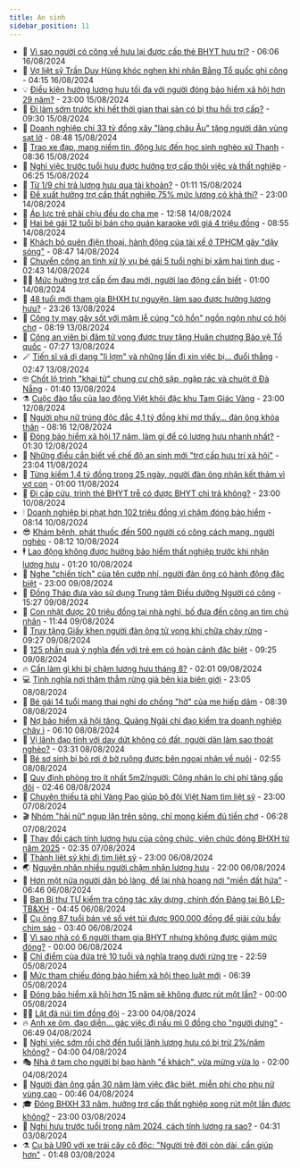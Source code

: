 ```yaml
---
title: An sinh
sidebar_position: 11
---
```


<!-- dantri-an-sinh:START -->
- 👺 [Vì sao người có công về hưu lại được cấp thẻ BHYT hưu trí?](https://dantri.com.vn/an-sinh/vi-sao-nguoi-co-cong-ve-huu-lai-duoc-cap-the-bhyt-huu-tri-20240816123612677.htm) - 06:06 16/08/2024
- 👀 [Vợ liệt sỹ Trần Duy Hùng khóc nghẹn khi nhận Bằng Tổ quốc ghi công](https://dantri.com.vn/an-sinh/vo-liet-sy-tran-duy-hung-khoc-nghen-khi-nhan-bang-to-quoc-ghi-cong-20240816102059795.htm) - 04:15 16/08/2024
- 💡 [Điều kiện hưởng lương hưu tối đa với người đóng bảo hiểm xã hội hơn 29 năm?](https://dantri.com.vn/an-sinh/dieu-kien-huong-luong-huu-toi-da-voi-nguoi-dong-bao-hiem-xa-hoi-hon-29-nam-20240815160932115.htm) - 23:00 15/08/2024
- 💄 [Đi làm sớm trước khi hết thời gian thai sản có bị thu hồi trợ cấp?](https://dantri.com.vn/an-sinh/di-lam-som-truoc-khi-het-thoi-gian-thai-san-co-bi-thu-hoi-tro-cap-20240815111249421.htm) - 09:30 15/08/2024
- 🧠 [Doanh nghiệp chi 33 tỷ đồng xây &quot;làng châu Âu&quot; tặng người dân vùng sạt lở](https://dantri.com.vn/an-sinh/doanh-nghiep-chi-33-ty-dong-xay-lang-chau-au-tang-nguoi-dan-vung-sat-lo-20240815135845504.htm) - 08:48 15/08/2024
- 🫣 [Trao xe đạp, mang niềm tin, động lực đến học sinh nghèo xứ Thanh](https://dantri.com.vn/an-sinh/trao-xe-dap-mang-niem-tin-dong-luc-den-hoc-sinh-ngheo-xu-thanh-20240815150927260.htm) - 08:36 15/08/2024
- 🥸 [Nghỉ việc trước tuổi hưu được hưởng trợ cấp thôi việc và thất nghiệp](https://dantri.com.vn/an-sinh/nghi-viec-truoc-tuoi-huu-duoc-huong-tro-cap-thoi-viec-va-that-nghiep-20240814185122918.htm) - 06:25 15/08/2024
- 🤭 [Từ 1/9 chỉ trả lương hưu qua tài khoản?](https://dantri.com.vn/an-sinh/tu-19-chi-tra-luong-huu-qua-tai-khoan-20240814204804770.htm) - 01:11 15/08/2024
- 💂 [Đề xuất hưởng trợ cấp thất nghiệp 75% mức lương có khả thi?](https://dantri.com.vn/an-sinh/de-xuat-huong-tro-cap-that-nghiep-75-muc-luong-co-kha-thi-20240814162601735.htm) - 23:00 14/08/2024
- 🦣 [Áp lực trẻ phải chịu đều do cha mẹ](https://dantri.com.vn/an-sinh/ap-luc-tre-phai-chiu-deu-do-cha-me-20240814172017021.htm) - 12:58 14/08/2024
- 🧰 [Hai bé gái 12 tuổi bị bán cho quán karaoke với giá 4 triệu đồng](https://dantri.com.vn/an-sinh/hai-be-gai-12-tuoi-bi-ban-cho-quan-karaoke-voi-gia-4-trieu-dong-20240814140513147.htm) - 08:55 14/08/2024
- 🤩 [Khách bỏ quên điện thoại, hành động của tài xế ở TPHCM gây &quot;dậy sóng&quot;](https://dantri.com.vn/an-sinh/khach-bo-quen-dien-thoai-hanh-dong-cua-tai-xe-o-tphcm-gay-day-song-20240814133012457.htm) - 08:47 14/08/2024
- 🤖 [Chuyển công an tỉnh xử lý vụ bé gái 5 tuổi nghi bị xâm hại tình dục](https://dantri.com.vn/an-sinh/chuyen-cong-an-tinh-xu-ly-vu-be-gai-5-tuoi-nghi-bi-xam-hai-tinh-duc-20240814093036258.htm) - 02:43 14/08/2024
- 🧑‍💻 [Mức hưởng trợ cấp ốm đau mới, người lao động cần biết](https://dantri.com.vn/an-sinh/muc-huong-tro-cap-om-dau-moi-nguoi-lao-dong-can-biet-20240813235850521.htm) - 01:00 14/08/2024
- 🦍 [48 tuổi mới tham gia BHXH tự nguyện, làm sao được hưởng lương hưu?](https://dantri.com.vn/an-sinh/48-tuoi-moi-tham-gia-bhxh-tu-nguyen-lam-sao-duoc-huong-luong-huu-20240813220245566.htm) - 23:26 13/08/2024
- 🦆 [Công ty may gây sốt với mâm lễ cúng &quot;cô hồn&quot; ngồn ngộn như có hội chợ](https://dantri.com.vn/an-sinh/cong-ty-may-gay-sot-voi-mam-le-cung-co-hon-ngon-ngon-nhu-co-hoi-cho-20240813145813641.htm) - 08:19 13/08/2024
- 🌊 [Công an viên bị đâm tử vong được truy tặng Huân chương Bảo vệ Tổ quốc](https://dantri.com.vn/an-sinh/cong-an-vien-bi-dam-tu-vong-duoc-truy-tang-huan-chuong-bao-ve-to-quoc-20240813132719433.htm) - 07:27 13/08/2024
- 🪄 [Tiến sĩ vá dị dạng &quot;lì lợm&quot; và những lần đi xin việc bị... đuổi thẳng](https://dantri.com.vn/an-sinh/tien-si-va-di-dang-li-lom-va-nhung-lan-di-xin-viec-bi-duoi-thang-20240813081631913.htm) - 02:47 13/08/2024
- 🤓 [Chốt lộ trình &quot;khai tử&quot; chung cư chờ sập, ngập rác và chuột ở Đà Nẵng](https://dantri.com.vn/an-sinh/chot-lo-trinh-khai-tu-chung-cu-cho-sap-ngap-rac-va-chuot-o-da-nang-20240812163339345.htm) - 01:40 13/08/2024
- ⚗️ [Cuộc đào tẩu của lao động Việt khỏi đặc khu Tam Giác Vàng](https://dantri.com.vn/an-sinh/cuoc-dao-tau-cua-lao-dong-viet-khoi-dac-khu-tam-giac-vang-20240812174710646.htm) - 23:00 12/08/2024
- 💃 [Người phụ nữ trúng độc đắc 4,1 tỷ đồng khi mơ thấy... đàn ông khỏa thân](https://dantri.com.vn/an-sinh/nguoi-phu-nu-trung-doc-dac-41-ty-dong-khi-mo-thay-dan-ong-khoa-than-20240812145452611.htm) - 08:16 12/08/2024
- 💼 [Đóng bảo hiểm xã hội 17 năm, làm gì để có lương hưu nhanh nhất?](https://dantri.com.vn/an-sinh/dong-bao-hiem-xa-hoi-17-nam-lam-gi-de-co-luong-huu-nhanh-nhat-20240811155430284.htm) - 01:30 12/08/2024
- 🤖 [Những điều cần biết về chế độ an sinh mới &quot;trợ cấp hưu trí xã hội&quot;](https://dantri.com.vn/an-sinh/nhung-dieu-can-biet-ve-che-do-an-sinh-moi-tro-cap-huu-tri-xa-hoi-20240811155806474.htm) - 23:04 11/08/2024
- 🧐 [Từng kiếm 1,4 tỷ đồng trong 25 ngày, người đàn ông nhận kết thảm vì vợ con](https://dantri.com.vn/an-sinh/tung-kiem-14-ty-dong-trong-25-ngay-nguoi-dan-ong-nhan-ket-tham-vi-vo-con-20240810111244636.htm) - 01:00 11/08/2024
- 💯 [Đi cấp cứu, trình thẻ BHYT trễ có được BHYT chi trả không?](https://dantri.com.vn/an-sinh/di-cap-cuu-trinh-the-bhyt-tre-co-duoc-bhyt-chi-tra-khong-20240810135258288.htm) - 23:00 10/08/2024
- 🕯 [Doanh nghiệp bị phạt hơn 102 triệu đồng vì chậm đóng bảo hiểm](https://dantri.com.vn/an-sinh/doanh-nghiep-bi-phat-hon-102-trieu-dong-vi-cham-dong-bao-hiem-20240810140343839.htm) - 08:14 10/08/2024
- 😎 [Khám bệnh, phát thuốc đến 500 người có công cách mạng, người nghèo](https://dantri.com.vn/an-sinh/kham-benh-phat-thuoc-den-500-nguoi-co-cong-cach-mang-nguoi-ngheo-20240810132644548.htm) - 08:12 10/08/2024
- 🕴 [Lao động không được hưởng bảo hiểm thất nghiệp trước khi nhận lương hưu](https://dantri.com.vn/an-sinh/lao-dong-khong-duoc-huong-bao-hiem-that-nghiep-truoc-khi-nhan-luong-huu-20240809202337247.htm) - 01:20 10/08/2024
- 🤖 [Nghe &quot;chiến tích&quot; của tên cướp nhí, người đàn ông có hành động đặc biệt](https://dantri.com.vn/an-sinh/nghe-chien-tich-cua-ten-cuop-nhi-nguoi-dan-ong-co-hanh-dong-dac-biet-20240809153650667.htm) - 23:00 09/08/2024
- 🤡 [Đồng Tháp đưa vào sử dụng Trung tâm Điều dưỡng Người có công](https://dantri.com.vn/an-sinh/dong-thap-dua-vao-su-dung-trung-tam-dieu-duong-nguoi-co-cong-20240809185159326.htm) - 15:27 09/08/2024
- 💪 [Con nhặt được 20 triệu đồng tại nhà nghỉ, bố đưa đến công an tìm chủ nhân](https://dantri.com.vn/an-sinh/con-nhat-duoc-20-trieu-dong-tai-nha-nghi-bo-dua-den-cong-an-tim-chu-nhan-20240809175245380.htm) - 11:44 09/08/2024
- 🌝 [Truy tặng Giấy khen người đàn ông tử vong khi chữa cháy rừng](https://dantri.com.vn/an-sinh/truy-tang-giay-khen-nguoi-dan-ong-tu-vong-khi-chua-chay-rung-20240809161752574.htm) - 09:27 09/08/2024
- 🤩 [125 phần quà ý nghĩa đến với trẻ em có hoàn cảnh đặc biệt](https://dantri.com.vn/an-sinh/125-phan-qua-y-nghia-den-voi-tre-em-co-hoan-canh-dac-biet-20240809150403976.htm) - 09:25 09/08/2024
- 🔥 [Cần làm gì khi bị chậm lương hưu tháng 8?](https://dantri.com.vn/an-sinh/can-lam-gi-khi-bi-cham-luong-huu-thang-8-20240809085114351.htm) - 02:01 09/08/2024
- 💻 [Tình nghĩa nơi thăm thẳm rừng già bên kia biên giới](https://dantri.com.vn/an-sinh/tinh-nghia-noi-tham-tham-rung-gia-ben-kia-bien-gioi-20240802142837319.htm) - 23:05 08/08/2024
- 💄 [Bé gái 14 tuổi mang thai nghi do chồng &quot;hờ&quot; của mẹ hiếp dâm](https://dantri.com.vn/an-sinh/be-gai-14-tuoi-mang-thai-nghi-do-chong-ho-cua-me-hiep-dam-20240808140653509.htm) - 08:39 08/08/2024
- 🦆 [Nợ bảo hiểm xã hội tăng, Quảng Ngãi chỉ đạo kiểm tra doanh nghiệp chây ì](https://dantri.com.vn/an-sinh/no-bao-hiem-xa-hoi-tang-quang-ngai-chi-dao-kiem-tra-doanh-nghiep-chay-i-20240808110420886.htm) - 06:10 08/08/2024
- 🐲 [Vị lãnh đạo tỉnh với day dứt không có đất, người dân làm sao thoát nghèo?](https://dantri.com.vn/an-sinh/vi-lanh-dao-tinh-voi-day-dut-khong-co-dat-nguoi-dan-lam-sao-thoat-ngheo-20240808071422984.htm) - 03:31 08/08/2024
- 🥷 [Bé sơ sinh bị bỏ rơi ở bờ ruộng được bên ngoại nhận về nuôi](https://dantri.com.vn/an-sinh/be-so-sinh-bi-bo-roi-o-bo-ruong-duoc-ben-ngoai-nhan-ve-nuoi-20240808082516148.htm) - 02:55 08/08/2024
- 💯 [Quy định phòng trọ ít nhất 5m2/người: Công nhân lo chi phí tăng gấp đôi](https://dantri.com.vn/an-sinh/quy-dinh-phong-tro-it-nhat-5m2nguoi-cong-nhan-lo-chi-phi-tang-gap-doi-20240807204018401.htm) - 02:46 08/08/2024
- 🧐 [Chuyện thiếu tá phỉ Vàng Pao giúp bộ đội Việt Nam tìm liệt sỹ](https://dantri.com.vn/an-sinh/chuyen-thieu-ta-phi-vang-pao-giup-bo-doi-viet-nam-tim-liet-sy-20240801160507974.htm) - 23:00 07/08/2024
- 🎬 [Nhóm &quot;hải nữ&quot; ngụp lặn trên sông, chỉ mong kiếm đủ tiền chợ](https://dantri.com.vn/an-sinh/nhom-hai-nu-ngup-lan-tren-song-chi-mong-kiem-du-tien-cho-20240807113107810.htm) - 06:28 07/08/2024
- 🦍 [Thay đổi cách tính lương hưu của công chức, viên chức đóng BHXH từ năm 2025](https://dantri.com.vn/an-sinh/thay-doi-cach-tinh-luong-huu-cua-cong-chuc-vien-chuc-dong-bhxh-tu-nam-2025-20240806190753904.htm) - 02:35 07/08/2024
- 🫶 [Thành liệt sỹ khi đi tìm liệt sỹ](https://dantri.com.vn/an-sinh/thanh-liet-sy-khi-di-tim-liet-sy-20240731165810190.htm) - 23:00 06/08/2024
- 🌏 [Nguyên nhân nhiều người chậm nhận lương hưu](https://dantri.com.vn/an-sinh/nguyen-nhan-nhieu-nguoi-cham-nhan-luong-huu-20240806180831260.htm) - 22:00 06/08/2024
- 🫣 [Hơn một nửa người dân bỏ làng, để lại nhà hoang nơi &quot;miền đất hứa&quot;](https://dantri.com.vn/an-sinh/hon-mot-nua-nguoi-dan-bo-lang-de-lai-nha-hoang-noi-mien-dat-hua-20240806105827859.htm) - 06:46 06/08/2024
- 🥰 [Ban Bí thư TƯ kiểm tra công tác xây dựng, chỉnh đốn Đảng tại Bộ LĐ-TB&amp;XH](https://dantri.com.vn/an-sinh/ban-bi-thu-tu-kiem-tra-cong-tac-xay-dung-chinh-don-dang-tai-bo-ld-tbxh-20240806110527032.htm) - 04:45 06/08/2024
- 🎊 [Cụ ông 87 tuổi bán vé số vét túi được 900.000 đồng để giải cứu bầy chim sáo](https://dantri.com.vn/an-sinh/cu-ong-87-tuoi-ban-ve-so-vet-tui-duoc-900000-dong-de-giai-cuu-bay-chim-sao-20240806100719284.htm) - 03:40 06/08/2024
- 💄 [Vì sao nhà có 6 người tham gia BHYT nhưng không được giảm mức đóng?](https://dantri.com.vn/an-sinh/vi-sao-nha-co-6-nguoi-tham-gia-bhyt-nhung-khong-duoc-giam-muc-dong-20240805182357817.htm) - 00:00 06/08/2024
- 👹 [Chỉ điểm của đứa trẻ 10 tuổi và nghĩa trang dưới rừng tre](https://dantri.com.vn/an-sinh/chi-diem-cua-dua-tre-10-tuoi-va-nghia-trang-duoi-rung-tre-20240731162643967.htm) - 22:59 05/08/2024
- 💯 [Mức tham chiếu đóng bảo hiểm xã hội theo luật mới](https://dantri.com.vn/an-sinh/muc-tham-chieu-dong-bao-hiem-xa-hoi-theo-luat-moi-20240805120212905.htm) - 06:39 05/08/2024
- 📝 [Đóng bảo hiểm xã hội hơn 15 năm sẽ không được rút một lần?](https://dantri.com.vn/an-sinh/dong-bao-hiem-xa-hoi-hon-15-nam-se-khong-duoc-rut-mot-lan-20240804050625107.htm) - 00:00 05/08/2024
- 👨‍🏫 [Lật đá núi tìm đồng đội](https://dantri.com.vn/an-sinh/lat-da-nui-tim-dong-doi-20240726182854881.htm) - 23:00 04/08/2024
- 🔥 [Anh xe ôm, đạo diễn… gác việc đi nấu mì 0 đồng cho &quot;người dưng&quot;](https://dantri.com.vn/an-sinh/anh-xe-om-dao-dien-gac-viec-di-nau-mi-0-dong-cho-nguoi-dung-20240803213212667.htm) - 06:49 04/08/2024
- 🧰 [Nghỉ việc sớm rồi chờ đến tuổi lãnh lương hưu có bị trừ 2%/năm không?](https://dantri.com.vn/an-sinh/nghi-viec-som-roi-cho-den-tuoi-lanh-luong-huu-co-bi-tru-2nam-khong-20240801143330206.htm) - 04:00 04/08/2024
- 🎭 [Nhà ở tạm cho người bị bạo hành &quot;ế khách&quot;, vừa mừng vừa lo](https://dantri.com.vn/an-sinh/nha-o-tam-cho-nguoi-bi-bao-hanh-e-khach-vua-mung-vua-lo-20240803164144265.htm) - 02:00 04/08/2024
- 🔭 [Người đàn ông gần 30 năm làm việc đặc biệt, miễn phí cho phụ nữ vùng cao](https://dantri.com.vn/an-sinh/nguoi-dan-ong-gan-30-nam-lam-viec-dac-biet-mien-phi-cho-phu-nu-vung-cao-20240802213507652.htm) - 00:46 04/08/2024
- 🎓 [Đóng BHXH 33 năm, hưởng trợ cấp thất nghiệp xong rút một lần được không?](https://dantri.com.vn/an-sinh/dong-bhxh-33-nam-huong-tro-cap-that-nghiep-xong-rut-mot-lan-duoc-khong-20240801111049214.htm) - 23:00 03/08/2024
- 🦅 [Nghỉ hưu trước tuổi trong năm 2024, cách tính lương ra sao?](https://dantri.com.vn/an-sinh/nghi-huu-truoc-tuoi-trong-nam-2024-cach-tinh-luong-ra-sao-20240802212531018.htm) - 04:31 03/08/2024
- ⚗️ [Cụ bà U90 với xe trái cây cô độc: &quot;Người trẻ đời còn dài, cần giúp hơn&quot;](https://dantri.com.vn/an-sinh/cu-ba-u90-voi-xe-trai-cay-co-doc-nguoi-tre-doi-con-dai-can-giup-hon-20240802121442643.htm) - 01:48 03/08/2024<!-- dantri-an-sinh:END -->
